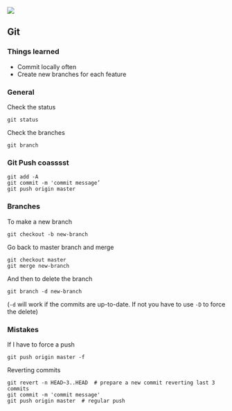 ![](assets/images/git.gif)

## Git
### Things learned
* Commit locally often
* Create new branches for each feature


### General
Check the status

	git status

Check the branches

	git branch

### Git Push coasssst

	git add -A
	git commit -m 'commit message’
	git push origin master

### Branches
To make a new branch

	git checkout -b new-branch

Go back to master branch and merge
	
	git checkout master
	git merge new-branch

And then to delete the branch

	git branch -d new-branch

(`-d` will work if the commits are up-to-date. If not you have to use `-D` to force the delete)

### Mistakes
If I have to force a push

	git push origin master -f

Reverting commits

	git revert -n HEAD~3..HEAD  # prepare a new commit reverting last 3 commits
	git commit -m 'commit message'
	git push origin master  # regular push